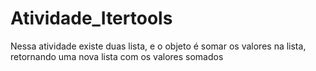 # Atividade_Itertools
 Nessa atividade existe duas lista, e o objeto é somar os valores na lista, retornando uma nova lista com os valores somados
